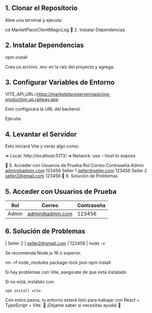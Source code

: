 ## 1. Clonar el Repositorio

Abre una terminal y ejecuta:

cd MarketPlaceClientMagicLog
🔹 2. Instalar Dependencias

## 2. Instalar Dependencias

npm install


Crea un archivo .env en la raíz del proyecto y agrega:
## 3. Configurar Variables de Entorno
VITE_API_URL=https://marketplaceservermagiclog-production.up.railway.app

Esto configurará la URL del backend.

Ejecuta:

## 4. Levantar el Servidor

Esto iniciará Vite y verás algo como:


  ➜  Local:   http://localhost:5173/
  ➜  Network: use --host to expose

🔹 5. Acceder con Usuarios de Prueba
Rol	Correo	Contraseña
Admin	admin@admin.com	123456
Seller 1	seller@seller.com	123456
Seller 2	seller2@gmail.com	123456
🔹 6. Solución de Problemas
## 5. Acceder con Usuarios de Prueba

| Rol      | Correo             | Contraseña |
|----------|--------------------|------------|
| Admin    | admin@admin.com    | 123456     |
## 6. Solución de Problemas
| Seller 2 | seller2@gmail.com  | 123456     |
node -v

Se recomienda Node.js 16 o superior.


rm -rf node_modules package-lock.json
npm install

Si hay problemas con Vite, asegúrate de que está instalado


Si no está, instálalo con:

    npm install vite


Con estos pasos, tu entorno estará listo para trabajar con React + TypeScript + Vite. 🎉 ¡Déjame saber si necesitas ayuda! 🚀